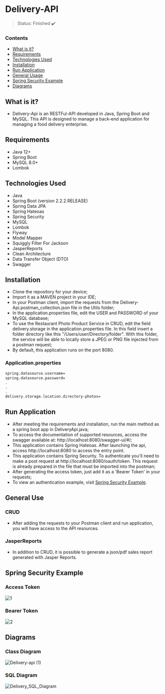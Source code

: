 <h1>Delivery-API</h1>

> Status: Finished ✔️

### Contents
  
* [What is it?](#what-is-it)
* [Requirements](#requirements)
* [Technologies Used](#technologies)
* [Installation](#installation)
* [Run Application](#run-application)
* [General Usage](#general-usage)
* [Spring Security Example](#spring)
* [Diagrams](#uml)

## <a name="what-is-it"></a>What is it?

- Delivery-Api is an RESTFul-API developed in Java, Spring Boot and MySQL. This API is designed to manage a back-end application for managing a food delivery enterprise.

## <a name="requirements"></a>Requirements

- Java 12+
- Spring Boot
- MySQL 8.0+
- Lombok

## <a name="technologies"></a>Technologies Used

- Java
- Spring Boot (version 2.2.2.RELEASE)
- Spring Data JPA
- Spring Hateoas
- Spring Security
- MySQL
- Lombok
- Flyway
- Model Mapper
- Squiggly Filter For Jackson
- JasperReports
- Clean Architecture
- Data Transfer Object (DTO)
- Swagger

## <a name="installation"></a>Installation

- Clone the repository for your device;
- Import it as a MAVEN project in your IDE;
- In your Postman client, import the requests from the Delivery-Api.postman_collection.json file in the Utils folder;
- In the application.properties file, edit the USER and PASSWORD of your MySQL database;
- To use the Restaurant Photo Product Service in CRUD, edit the field delivery.storage in the application.properties file. In this field insert a folder directory like this "/Users/user/Directory/folder". With this folder, the service will be able to locally store a JPEG or PNG file injected from a postman request;
- By default, this application runs on the port 8080.

### Application.properties
```xml
spring.datasource.username=
spring.datasource.password=
.
.
.
delivery.storage.location.directory-photos=
```
## <a name="run-application"></a>Run Application

- After meeting the requirements and installation, run the main method as a spring boot app in DeliveryApi.java;
- To access the documentation of supported resources, access the swagger available at: http://localhost:8080/swagger-ui/#/;
- This application contains Spring Hateoas. After launching the api, access http://localhost:8080 to access the entry point.
- This application contains Spring Security. To authenticate you'll need to make a post request at http://localhost:8080/oauth/token. This request is already prepared in the file that must be imported into the postman;
- After generating the access token, just add it as a 'Bearer Token' in your requests;
- To view an authentication example, visit [Spring Security Example](#spring).

## <a name="general-usage"></a>General Use

### CRUD

* After adding the requests to your Postman client and run application, you will have access to the API resources.

### JasperReports
* In addition to CRUD, it is possible to generate a json/pdf sales report generated with Jasper Reports.

## <a name="spring"></a> Spring Security Example
### Access Token
![1](https://user-images.githubusercontent.com/41877566/208469507-889fc9fd-8f49-448b-ada8-71a89794245a.png)
### Bearer Token
![2](https://user-images.githubusercontent.com/41877566/208469558-b17f6936-880c-4e3c-a20e-ea37875c4b93.png)

## <a name="uml"></a> Diagrams
### Class Diagram
![Delivery-api (1)](https://user-images.githubusercontent.com/41877566/205646090-2deecb69-cdea-4300-b486-b72f0c93c9c5.jpeg)

### SQL Diagram
![Delivery_SQL_Diagram](https://user-images.githubusercontent.com/41877566/204697548-9133f597-6735-4c42-a3c8-cd66d325e1f9.png)
